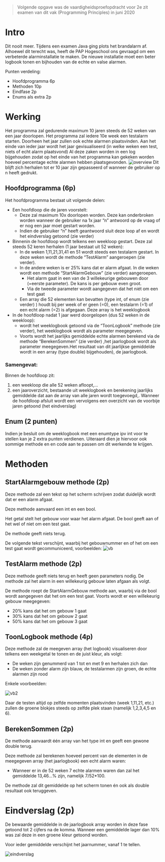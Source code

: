 > Volgende opgave was de vaardigheidsproefopdracht voor 2e zit examen van dit vak (Programming Principles) in juni 2020

# Intro
Dit nooit meer. Tijdens een examen Java ging plots het brandalarm af. Alhoewel dit terecht was, heeft de PAP Hogeschool ons gevraagd om een verbeterde alarminstallatie te maken. De nieuwe installatie moet een beter logbook tonen en bijhouden van de echte en valse alarmen.

Punten verdeling:
* Hoofdprogramma 6p
* Methoden 10p
* Eindfase 2p
* Enums als extra 2p

# Werking
Het programma zal gedurende maximum 10 jaren steeds de 52 weken van een jaar doorlopen. Het programma zal iedere 10e week een testalarm starten. Doorheen het jaar zullen ook echte alarmen plaatsvinden. 
Aan het einde van ieder jaar wordt het jaar gevisualiseerd (in welke weken een test, niets of echt alarm plaatsvond)
Al deze zaken worden in een log bijgehouden zodat op het einde van het programma kan gekeken worden hoeveel percentage echte alarmen hebben plaatsgevonden.
![overview](1920b1.png)
Dit blijft zich herhalen tot er 10 jaar zijn gepasseerd of wanneer de gebruiker op n heeft gedrukt. 
 

## Hoofdprogramma (6p)
Het hoofdprogramma bestaat uit volgende delen:

* Een hoofdloop die de jaren voorstelt: 
  * Deze zal maximum 10x doorlopen worden. Deze kan onderbroken worden wanneer de gebruiker na 1x jaar “n” antwoord op de vraag of er nog een jaar moet gestart worden.
  * Indien de gebruiker “n” heeft geantwoord sluit deze loop af en wordt het eindverslag getoond (zie verder)
* Binnenin de hoofdloop wordt telkens een weekloop gestart. Deze zal steeds 52 keren herhalen (1 jaar bestaat uit 52 weken):
  * In de weken 1,11,21,31,41 en 51 wordt steeds een testalarm gestart. In deze weken wordt de methode “TestAlarm” aangeroepen (zie verder). 
  * In de andere weken is er 25% kans dat er alarm afgaat. In die weken wordt een methode “StartAlarmGebouw” (zie verder) aangeroepen.
     * Het alarm gaat in een van de 3 willekeurige gebouwen door (=eerste parameter).  De kans is per gebouw even groot.
     * Via de tweede parameter wordt aangegeven dat het niét om een test gaat
  * Een array die 52 elementen kan bevatten  (type int, of enum (zie verder) ) houdt bij per week of er geen (=0), een testalarm (=1) of een echt alarm (=2) is afgegaan. Deze array is het weeklogbook
* In de hoofdloop nadat 1 jaar werd doorgelopen (dus 52 weken in de weekloop):
  * wordt het weeklogbook getoond via de “ToonLogbook” methode (zie verder), het weeklogbook wordt als parameter meegegeven.
  * Voorts wordt het jaarlijks gemiddelde echte alarmen berekend via de methode “BerekenSommen” (zie verder) ,het jaarlogbook wordt als parameter meegegeven.Het resultaat van dit jaarlijkse gemiddelde wordt in een array (type double) bijgehouden), de jaarlogbook.

### Samengevat:

Binnen de hoofdloop zit:
1.	een weekloop die alle 52 weken afloopt,...
2.	een jaaroverzicht, bestaande uit weeklogboek en berekening jaarlijks gemiddelde dat aan de array van alle jaren wordt toegevoegd,.
Wanneer de hoofdloop afsluit wordt een vervolgens een overzicht van de voorbije jaren getoond (het eindverslag)


## Enum (2 punten)
Indien je besluit om de weeklogbook met een enumtype ipv int voor te stellen kan je 2 extra punten verdienen. Uiteraard dien je hiervoor ook sommige methode en en code aan te passen om dit werkende te krijgen.  

#	Methoden 

##	StartAlarmgebouw methode (2p)
Deze methode zal een tekst op het scherm schrijven zodat duidelijk wordt dat er een alarm afgaat.

Deze methode aanvaard een int en een bool.

Het getal stelt het gebouw voor waar het alarm afgaat.
De bool geeft aan of het wel of niet om een test gaat.

De methode geeft niets terug.

De volgende tekst verschijnt, waarbij het gebouwnummer en of het om een test gaat wordt gecommuniceerd, voorbeelden:
![vb](1920b2.png)

##	TestAlarm methode (2p)
Deze methode geeft niets terug en heeft geen parameters nodig.
De methode zal het alarm in een willekeurig gebouw laten afgaan als volgt.

De methode roept de StartAlarmGebouw methode aan, waarbij via de bool wordt aangegeven dat het om een test gaat. Voorts wordt er een willekeurig gebouw meegegeven:
* 20% kans dat het om gebouw 1 gaat
* 30% kans dat het om gebouw 2 gaat
* 50% kans dat het om gebouw 3 gaat

##	ToonLogbook methode (4p)
Deze methode zal de meegeven array (het logbook) visualiseren door telkens een weekgetal te tonen en de juist kleur, als volgt:
*	De weken zijn genummerd van 1 tot en met 9 en herhalen zich dan
*	De weken zonder alarm zijn blauw, de testalarmen zijn groen, de echte alarmen zijn rood 

Enkele voorbeelden:
 
![vb2](1920b3.png)
 
Daar de testen altijd op zelfde momenten plaatsvinden (week 1,11,21, etc.) zullen de groene blokjes steeds op zelfde plek staan (namelijk 1,2,3,4,5 en 6).

## BerekenSommen (2p)
De methode aanvaardt één array van het type int en geeft een gewone double terug.

Deze methode zal berekenen hoeveel percent van de elementen in de meegegeven array (het jaarlogbook) een echt alarm waren:
* Wanneer er in de 52 weken 7 echte alarmen waren dan zal het gemiddelde 13,46…% zijn, namelijk 7/52*100.

De methode zal dit gemiddelde op het scherm tonen én ook als double resultaat ook teruggeven.

# Eindverslag (2p)
De bewaarde gemiddelde in de jaarlogbook array worden in deze fase getoond tot 2 cijfers na de komma. Wanneer een gemiddelde lager dan 10% was zal deze in een groene kleur getoond worden.

Voor ieder gemiddelde verschijnt het jaarnummer, vanaf 1 te tellen.

![eindverslag](1920b4.png)